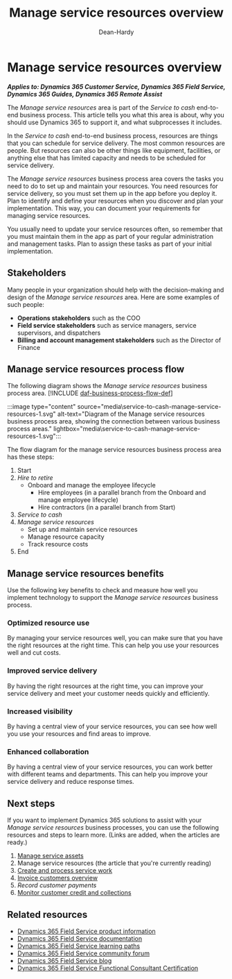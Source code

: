 ﻿---
title: Manage service resources overview
description: Learn what the Manage service resources business process area is, who the stakeholders are, and what the benefits are of using Dynamics 365 to support it.
author: Dean-Hardy
ms.author: dehardy
ms.topic: conceptual
ms.date: 04/03/2024
ai.usage: ai-assisted
---

# Manage service resources overview

***Applies to: Dynamics 365 Customer Service, Dynamics 365 Field Service, Dynamics 365 Guides, Dynamics 365 Remote Assist***

The *Manage service resources* area is part of the *Service to cash* end-to-end business process. This article tells you what this area is about, why you should use Dynamics 365 to support it, and what subprocesses it includes.

In the *Service to cash* end-to-end business process, resources are things that you can schedule for service delivery. The most common resources are people. But resources can also be other things like equipment, facilities, or anything else that has limited capacity and needs to be scheduled for service delivery.

The *Manage service resources* business process area covers the tasks you need to do to set up and maintain your resources. You need resources for service delivery, so you must set them up in the app before you deploy it. Plan to identify and define your resources when you discover and plan your implementation. This way, you can document your requirements for managing service resources.

You usually need to update your service resources often, so remember that you must maintain them in the app as part of your regular administration and management tasks. Plan to assign these tasks as part of your initial implementation.

## Stakeholders

Many people in your organization should help with the decision-making and design of the *Manage service resources* area. Here are some examples of such people:

- **Operations stakeholders** such as the COO
- **Field service stakeholders** such as service managers, service supervisors, and dispatchers
- **Billing and account management stakeholders** such as the Director of Finance

## Manage service resources process flow

The following diagram shows the *Manage service resources* business process area. [!INCLUDE [daf-business-process-flow-def](~/../shared-content/shared/guidance-includes/daf-business-process-flow-def.md)]

:::image type="content" source="media\service-to-cash-manage-service-resources-1.svg" alt-text="Diagram of the Manage service resources business process area, showing the connection between various business process areas." lightbox="media\service-to-cash-manage-service-resources-1.svg":::

The flow diagram for the manage service resources business process area has these steps:

1. Start
1. *Hire to retire*
    - Onboard and manage the employee lifecycle
        - Hire employees (in a parallel branch from the Onboard and manage employee lifecycle)
        - Hire contractors (in a parallel branch from Start)
1. *Service to cash*
1. *Manage service resources*
    - Set up and maintain service resources
    - Manage resource capacity
    - Track resource costs
1. End

## Manage service resources benefits

Use the following key benefits to check and measure how well you implement technology to support the *Manage service resources* business process.

### Optimized resource use

By managing your service resources well, you can make sure that you have the right resources at the right time. This can help you use your resources well and cut costs.

### Improved service delivery

By having the right resources at the right time, you can improve your service delivery and meet your customer needs quickly and efficiently.

### Increased visibility

By having a central view of your service resources, you can see how well you use your resources and find areas to improve.

### Enhanced collaboration

By having a central view of your service resources, you can work better with different teams and departments. This can help you improve your service delivery and reduce response times.

## Next steps

If you want to implement Dynamics 365 solutions to assist with your *Manage service resources* business processes, you can use the following resources and steps to learn more. (Links are added, when the articles are ready.)

1. [Manage service assets](service-to-cash-manage-service-assets.md)
2. Manage service resources (the article that you're currently reading)
3. [Create and process service work](service-to-cash-create-process-service-work.md)
4. [Invoice customers overview](order-to-cash-invoice-sales-orders-overview.md)
5. *Record customer payments*
6. [Monitor customer credit and collections](order-to-cash-monitor-customer-credit-collections-overview.md)

## Related resources

- [Dynamics 365 Field Service product information](https://www.microsoft.com/dynamics-365/products/field-service)
- [Dynamics 365 Field Service documentation](/dynamics365/field-service/finance-operations-integration)
- [Dynamics 365 Field Service learning paths](/training/browse/?expanded=dynamics-365&products=dynamics-field-service&resource_type=learning%20path)
- [Dynamics 365 Field Service community forum](https://community.dynamics.com/365/fieldservice/f/dynamics-365-for-field-service-forum)
- [Dynamics 365 Field Service blog](https://cloudblogs.microsoft.com/dynamics365/it/product/dynamics-365-field-service/?sort-by=newest-oldest&date=any&s=)
- [Dynamics 365 Field Service Functional Consultant Certification](/credentials/certifications/exams/mb-240/)
